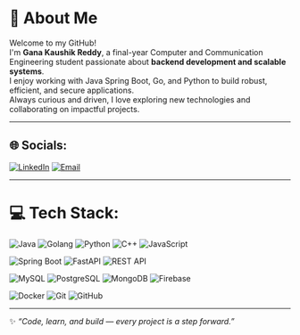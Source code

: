 # 👋 About Me
Welcome to my GitHub!  
I'm **Gana Kaushik Reddy**, a final-year Computer and Communication Engineering student passionate about **backend development and scalable systems**.  
I enjoy working with Java Spring Boot, Go, and Python to build robust, efficient, and secure applications.  
Always curious and driven, I love exploring new technologies and collaborating on impactful projects.  

---

## 🌐 Socials:
[![LinkedIn](https://img.shields.io/badge/LinkedIn-%230077B5.svg?logo=linkedin&logoColor=white)](https://www.linkedin.com/in/gana-kaushik-reddy-84ab83260) 
[![Email](https://img.shields.io/badge/Email-D14836?logo=gmail&logoColor=white)](mailto:ganakaushik2@gmail.com)

---

# 💻 Tech Stack:
![Java](https://img.shields.io/badge/java-%23ED8B00.svg?style=for-the-badge&logo=openjdk&logoColor=white) 
![Golang](https://img.shields.io/badge/Go-00ADD8.svg?style=for-the-badge&logo=go&logoColor=white) 
![Python](https://img.shields.io/badge/python-3670A0?style=for-the-badge&logo=python&logoColor=ffdd54) 
![C++](https://img.shields.io/badge/c++-%2300599C.svg?style=for-the-badge&logo=c%2B%2B&logoColor=white) 
![JavaScript](https://img.shields.io/badge/javascript-%23323330.svg?style=for-the-badge&logo=javascript&logoColor=%23F7DF1E)  

![Spring Boot](https://img.shields.io/badge/SpringBoot-%236DB33F.svg?style=for-the-badge&logo=springboot&logoColor=white) 
![FastAPI](https://img.shields.io/badge/FastAPI-005571?style=for-the-badge&logo=fastapi) 
![REST API](https://img.shields.io/badge/REST-02569B.svg?style=for-the-badge&logo=rest&logoColor=white)  

![MySQL](https://img.shields.io/badge/mysql-4479A1.svg?style=for-the-badge&logo=mysql&logoColor=white) 
![PostgreSQL](https://img.shields.io/badge/postgres-%23316192.svg?style=for-the-badge&logo=postgresql&logoColor=white) 
![MongoDB](https://img.shields.io/badge/MongoDB-%234ea94b.svg?style=for-the-badge&logo=mongodb&logoColor=white) 
![Firebase](https://img.shields.io/badge/firebase-%23039BE5.svg?style=for-the-badge&logo=firebase)  

![Docker](https://img.shields.io/badge/Docker-2496ED.svg?style=for-the-badge&logo=docker&logoColor=white) 
![Git](https://img.shields.io/badge/git-%23F05033.svg?style=for-the-badge&logo=git&logoColor=white) 
![GitHub](https://img.shields.io/badge/github-%23121011.svg?style=for-the-badge&logo=github&logoColor=white) 

---

✨ *“Code, learn, and build — every project is a step forward.”*
